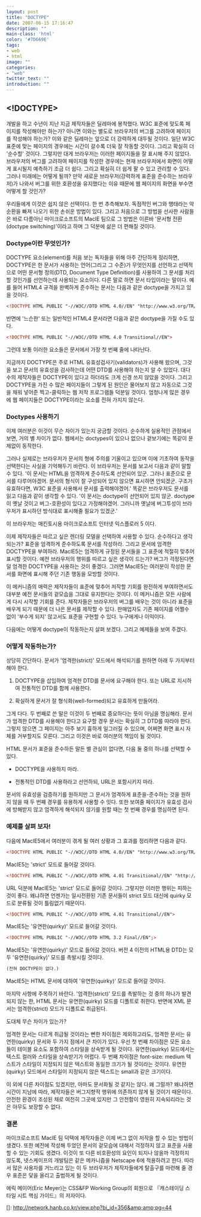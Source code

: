 ```yaml
---
layout: post
title: "DOCTYPE"
date: 2007-06-15 17:16:47
description: ""
main-class: 'html'
color: '#7D669E'
tags:
- web
- html
image: ""
categories:
- "web"
twitter_text: ""
introduction: ""
---
```


## <!DOCTYPE>

개발을 하고 수년이 지난 지금 제작자들은 딜레마에 봉착했다. W3C 표준에 맞도록 페이지를 작성해야만 하는가? 아니면 이와는 별도로 브라우저의 버그를 고려하여 페이지를 작성해야 하는가? 이와 같은 딜레마는 앞으로 더 강력하게 대두될 것이다. 일단 W3C 표준에 맞는 페이지의 경우에는 시간이 갈수록 더욱 잘 작동할 것이다. 그리고 확실히 더 '순수할' 것이다. 그렇지만 대게 브라우저는 이러한 페이지들을 잘 표시해 주지 않았다. 브라우저의 버그를 고려하여 페이지를 작성한 경우에는 현재 브라우저에서 화면이 어떻게 표시될지 예측하기 조금 더 쉽다. 그리고 확실히 더 쉽게 팔 수 있고 관리할 수 있다. 그러나 미래에는 어떻게 될까? 만약 새로운 브라우저(강력하게 표준을 준수하는 브라우저)가 나와서 버그를 위한 호환성을 유지했다는 이유 때문에 웹 페이지의 화면을 부수면 어떻게 할 것인가? 

우리들에게 이것은 쉽지 않은 선택이다. 한 번 추측해보자. 독점적인 버그와 행태라는 악순환을 빠져 나오기 위한 손쉬운 방법이 있다. 그리고 처음으로 그 방법을 선사한 사람들은 바로 다름아닌 마이크로소프트의 MacIE 팀으로 그 방법은 이른바 '문서형 전환(doctype switching)'이라고 하며 그 덕분에 삶은 더 편해질 것이다. 

### Doctype이란 무엇인가? 

DOCTYPE 요소(element)를 처음 보는 독자들을 위해 아주 간단하게 정리하면, DOCTYPE은 한 문서가 사용하는 언어(그리고 그 수준)가 무엇인지를 선언하고 선택적으로 어떤 문서형 정의(DTD, Document Type Definition)를 사용하여 그 문서를 처리할 것인가를 선언하는데 사용되는 요소이다. 다른 말로 하면 문서 타입이라는 말이다. 예를 들어 HTML4 규격을 완벽하게 준수하는 문서는 다음과 같은 doctype을 가지고 있을 것이다. 

```html
<!DOCTYPE HTML PUBLIC "-//W3C//DTD HTML 4.0//EN" "http://www.w3.org/TR/REC-html40/strict.dtd">
```

반면에 '느슨한' 또는 일반적인 HTML4 문서라면 다음과 같은 doctype을 가질 수도 있다. 

```html
<!DOCTYPE HTML PUBLIC "-//W3C//DTD HTML 4.0 Transitional//EN">
```

그런데 보통 이러한 요소들은 문서에서 가장 첫 번째 줄에 나타난다. 

지금까지 DOCTYPE은 주로 HTML 유효성검사기(validators)가 사용해 왔으며, 그것을 보고 문서의 유효성을 검사하는데 어떤 DTD를 사용해야 하는지 알 수 있었다. 대다수의 제작자들은 DOCTYPE이 있다고 하더라도 크게 신경 쓰지 않았을 것이다. 그리고 DOCTYPE을 가진 수 많은 페이지들이 그렇게 된 원인은 물어보지 않고 자동으로 그것을 채워 넣어준 찍고-클릭하는 웹 저작 프로그램들 덕분일 것이다. 엄청나게 많은 경우에 웹 페이지들은 DOCTYPE이라는 요소를 전혀 가지지 않는다. 

### Doctypes 사용하기 

이제 여러분은 이것이 무슨 차이가 있는지 궁금할 것이다. 순수하게 실용적인 관점에서 보면, 거의 별 차이가 없다. 웹에서는 doctypes이 있으나 없으나 겉보기에는 똑같이 문제없이 동작한다. 

그러나 실제로는 브라우저가 문서의 형에 주의를 기울이고 있으며 이에 기초하여 동작을 선택한다는 사실을 기억해두기 바란다. 이 브라우저는 문서를 보고서 다음과 같이 말할 수 있다. '이 문서는 HTML을 엄격하게 준수하도록 선언되어 있군. 그러나 표준으로 문서를 다루어야겠어. 문서의 형식이 잘 구성되어 있지 않으면 표시하면 안되겠군. 구조가 유효하다면, W3C 표준을 사용해서 문서를 출력해야겠어.' 똑같은 브라우저도 문서를 읽고 다음과 같이 생각할 수 있다. '이 문서는 doctype이 선언되어 있지 않군. doctype이 옛날 것이고 버그-호환성이 있다고 가정해야겠어. 그러니까 옛날에 버그투성이 브라우저가 표시하던 방식대로 표시해줄 필요가 있겠군.' 

이 브라우저는 매킨토시용 마이크로소프트 인터넷 익스플로러 5 이다. 

이제 제작자들은 따르고 싶은 렌더링 모델을 선택하여 사용할 수 있다. 순수하다고 생각되는가? 표준을 엄격하게 준수하도록 문서를 작성하라. 그리고 문서에 엄격한 DOCTYPE을 부여하라. MacIE5는 엄격하게 규정된 문서들을 그 표준에 적절히 맞추어 표시할 것이다. 예전 브라우저의 행위를 따르고 싶은 생각이 드는가? 버그가 걱정된다면 덜 엄격한 DOCTYPE을 사용하는 것이 좋겠다. 그러면 MacIE5는 여러분이 작성한 문서를 화면에 표시해 주던 기존 행동을 모방할 것이다. 

이 메커니즘의 매력은 제작자들이 표준에 맞추어 저작할 기회를 완전하게 부여하면서도 대부분 예전 문서들의 겉모습을 그대로 유지한다는 것이다. 이 메커니즘은 모든 사람에게 다시 시작할 기회를 준다. 제작자들은 브라우저의 버그를 배우는 것이 아니라 표준을 배우게 되기 때문에 더 나은 문서를 제작할 수 있다. 판매업자도 기존 페이지를 어쩔수 없이 '부수게 되지' 않고서도 표준을 구현할 수 있다. 누구에게나 이익이다. 

다음에는 어떻게 doctype이 작동하는지 살펴 보겠다. 그리고 예제들을 보여 주겠다. 

### 어떻게 작동하는가? 

상당히 간단하다. 문서가 '엄격한(strict)' 모드에서 해석되기를 원하면 아래 두 가지부터 해야 한다. 

1. DOCTYPE을 삽입하여 엄격한 DTD를 문서에 요구해야 한다. 또는 URL로 지시하여 전통적인 DTD를 함께 사용한다. 

2. 확실하게 문서가 잘 형식화(well-formed)되고 유효하게 만들어라. 

그게 다다. 두 번째로 쓴 말은 이것이 두 번째로 중요하다는 뜻이 아님을 명심해라. 문서가 엄격한 DTD를 사용해야 한다고 요구할 경우 문서는 확실히 그 DTD를 따라야 한다. 그렇지 않으면 그 페이지는 아주 보기 흉하게 일그러질 수 있으며, 어쩌면 화면 표시 자체를 거부할지도 모른다. 그리고 이것은 바로 여러분의 책임이 될 것이다. 

HTML 문서가 표준을 준수하든 말든 별 관심이 없다면, 다음 둘 중의 하나를 선택할 수 있다. 

- DOCTYPE을 사용하지 마라. 

- 전통적인 DTD를 사용하라고 선언하되, URL은 포함시키지 마라. 

문서의 유효성을 검증하기를 원하지만 그 문서가 엄격하게 표준을-준수하는 것을 원하지 않을 때 두 번째 경우를 유용하게 사용할 수 잇다. 또한 보여줄 페이지가 유효성 검사에 방해받지 않고 엄격하게 해석되지 않기를 원할 때는 첫 번째 경우를 명심하면 된다. 

### 예제를 살펴 보자! 

다음에 MacIE5에서 여러분이 겪게 될 여러 상황과 그 효과를 정리하면 다음과 같다. 

```html
<!DOCTYPE HTML PUBLIC "-//W3C//DTD HTML 4.0//EN" "http://www.w3.org/TR/REC-html40/strict.dtd">
```
MacIE5는 'strict' 모드로 들어갈 것이다.

```html
<!DOCTYPE HTML PUBLIC "-//W3C//DTD HTML 4.01 Transitional//EN" "http://www.w3.org/TR/html4/loose.dtd">
```
URL 덕분에 MacIE5는 'strict' 모드로 들어갈 것이다. 그렇지만 이러한 행위는 피하는 것이 좋다. 왜냐하면 언젠가는 일시전환된 기존 문서들이 strict 모드 대신에 quirky 모드로 분류될 것이 틀림없기 때문이다.

```html
<!DOCTYPE HTML PUBLIC "-//W3C//DTD HTML 4.01 Transitional//EN">
```
MacIE5는 '유연한(quirky)' 모드로 들어갈 것이다.

```html
<!DOCTYPE HTML PUBLIC "-//W3C//DTD HTML 3.2 Final//EN";>
```
MacIE5는 '유연한(quirky)' 모드로 들어갈 것이다. 버전 4 이전의 HTML용 DTD는 모두 '유연한(quirky)' 모드를 촉발시킬 것이다.

```html
(전혀 DOCTYPE이 없다.)
```
MacIE5는 HTML 문서에 대하여 '유연한(quirky)' 모드로 들어갈 것이다.

마지막 사항에 주목하기 바란다. '엄격한(strict)' 모드를 촉발하는 것 중의 하나가 발견되지 않는 한, HTML 문서는 유연한(quirky) 모드를 디폴트로 취한다. 반면에 XML 문서는 엄격한(strict) 모드가 디폴트로 취급된다. 

도대체 무슨 차이가 있는가? 

엄격한 문서는 다르게 취급될 것이라는 뻔한 차이점은 제외하고라도, 엄격한 문서는 유연한(quirky) 문서와 두 가지 점에서 큰 차이가 있다. 우선 첫 번째 차이점은 모든 요소들이 테이블 요소도 포함하여 스타일을 상속받게 될 것이다. 유연한(quirky) 모드에서는 텍스트 컬러와 스타일을 상속받기가 어렵다. 두 번째 차이점은 font-size: medium 텍스트가 스타일이 지정되지 않은 텍스트와 동일한 크기가 될 것이라는 것이다. 유연한(quirky) 모드에서 스타일이 지정되지 않은 텍스트는 small과 같은 크기이다. 

이 외에 다른 차이점도 있겠지만, 아마도 문서화될 것 같지는 않다. 왜 그럴까? 왜냐하면 시간이 지남에 따라, 제작자들은 버그지향적 행위에 의존하지 않게 될 것이기 때문이다. 안전한 환경이 조성된 채로 여전히 그곳에 있지만 그 안전함이 영원히 지속되리라는 것은 아무도 보장할 수 없다. 

### 결론

마이크로소프트 MacIE 팀 덕택에 제작자들은 이제 버그 없이 저작을 할 수 있는 방법이 생겼다. 또한 예전에 작성해 두었던 문서의 겉모습에 대해서 걱정하지 않고 표준을 사용할 수 있는 기회도 생겼다. 이것이 또 다른 비호환성의 요인이 되지나 않을까 걱정하지 않도록, 넷스케이프의 개발팀은 같은 메카니즘을 Netscape 6에 적용하려고 한다. 따라서 많은 사용자를 거느리고 있는 이 두 브라우저가 제작자들에게 탈출구를 마련해 줄 경우 표준은 닻을 올리고 출범하게 될 것이다. 

에릭 메이어(Eric Meyer)는 CSS&FP Working Group의 회원으로 『캐스테이딩 스타일 시트 핵심 가이드』의 저자이다.

[]: http://network.hanb.co.kr/view.php?bi_id=356&amp;amp;pg=44


